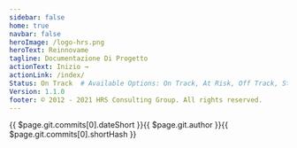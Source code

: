 ```yaml
---
sidebar: false
home: true
navbar: false
heroImage: /logo-hrs.png
heroText: Reinnovame
tagline: Documentazione Di Progetto
actionText: Inizio →
actionLink: /index/
Status: On Track  # Available Options: On Track, At Risk, Off Track, Stopped
Version: 1.1.0
footer: © 2012 - 2021 HRS Consulting Group. All rights reserved.
---
```


<ProjectStatus>
</ProjectStatus>

<div class="d-flex my-3">
<span class="branch-name mx-auto text-gray-light">{{ $page.git.commits[0].dateShort }}<span classs="mx-2">{{ $page.git.author }}</span><span>{{ $page.git.commits[0].shortHash }}</span></span>
</div>


